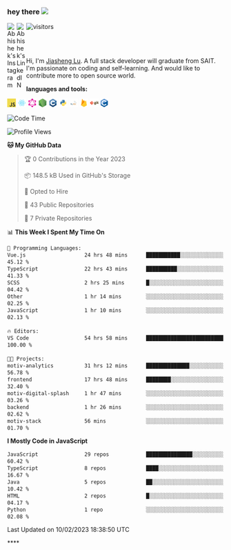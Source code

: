 ### hey there <img src="https://media.giphy.com/media/hvRJCLFzcasrR4ia7z/giphy.gif" width="25px">
<a href="https://www.instagram.com/jiashengluljs/">
  <img align="left" alt="Abhishek's Instagram" width="22px" src="https://raw.githubusercontent.com/hussainweb/hussainweb/main/icons/instagram.png" />
</a>
<a href="https://www.linkedin.com/in/jiashenglujob/">
  <img align="left" alt="Abhishek's LinkedIN" width="22px" src="https://raw.githubusercontent.com/peterthehan/peterthehan/master/assets/linkedin.svg" />
</a>

![visitors](https://visitor-badge.glitch.me/badge?page_id=jonsnowljs.visitor-badge&left_color=green&right_color=red)

<br />
<br />

Hi, I'm [Jiasheng Lu](https://jonsnowljs.github.io/portfolio/). A full stack developer will graduate from SAIT. I'm passionate on coding and self-learning. And would like to contribute more to open source world.

**languages and tools:**  

<code><img height="20" src="https://raw.githubusercontent.com/github/explore/80688e429a7d4ef2fca1e82350fe8e3517d3494d/topics/javascript/javascript.png"></code>
<code><img height="20" src="https://raw.githubusercontent.com/github/explore/80688e429a7d4ef2fca1e82350fe8e3517d3494d/topics/react/react.png"></code>
<code><img height="20" src="https://raw.githubusercontent.com/github/explore/5c058a388828bb5fde0bcafd4bc867b5bb3f26f3/topics/graphql/graphql.png"></code>
<code><img height="20" src="https://raw.githubusercontent.com/github/explore/80688e429a7d4ef2fca1e82350fe8e3517d3494d/topics/nodejs/nodejs.png"></code>
<code><img height="20" src="https://raw.githubusercontent.com/github/explore/80688e429a7d4ef2fca1e82350fe8e3517d3494d/topics/cpp/cpp.png"></code>
<code><img height="20" src="https://raw.githubusercontent.com/github/explore/80688e429a7d4ef2fca1e82350fe8e3517d3494d/topics/python/python.png"></code>
<code><img height="20" src="https://raw.githubusercontent.com/github/explore/80688e429a7d4ef2fca1e82350fe8e3517d3494d/topics/mysql/mysql.png"></code>
<code><img height="20" src="https://raw.githubusercontent.com/github/explore/80688e429a7d4ef2fca1e82350fe8e3517d3494d/topics/firebase/firebase.png"></code>
<code><img height="20" src="https://raw.githubusercontent.com/github/explore/80688e429a7d4ef2fca1e82350fe8e3517d3494d/topics/git/git.png"></code>
<code><img height="20" src="https://github.com/jonsnowljs/portfolio/blob/master/src/assets/img/skill/c.svg"></code>


<!--START_SECTION:waka-->
![Code Time](http://img.shields.io/badge/Code%20Time-1%2C570%20hrs%2054%20mins-blue)

![Profile Views](http://img.shields.io/badge/Profile%20Views-1-blue)

**🐱 My GitHub Data** 

> 🏆 0 Contributions in the Year 2023
 > 
> 📦 148.5 kB Used in GitHub's Storage 
 > 
> 💼 Opted to Hire
 > 
> 📜 43 Public Repositories 
 > 
> 🔑 7 Private Repositories  
 > 
📊 **This Week I Spent My Time On** 

```text
💬 Programming Languages: 
Vue.js                   24 hrs 48 mins      ███████████░░░░░░░░░░░░░░   45.12 % 
TypeScript               22 hrs 43 mins      ██████████░░░░░░░░░░░░░░░   41.33 % 
SCSS                     2 hrs 25 mins       █░░░░░░░░░░░░░░░░░░░░░░░░   04.42 % 
Other                    1 hr 14 mins        ░░░░░░░░░░░░░░░░░░░░░░░░░   02.25 % 
JavaScript               1 hr 10 mins        ░░░░░░░░░░░░░░░░░░░░░░░░░   02.13 % 

🔥 Editors: 
VS Code                  54 hrs 58 mins      █████████████████████████   100.00 % 

🐱‍💻 Projects: 
motiv-analytics          31 hrs 12 mins      ██████████████░░░░░░░░░░░   56.78 % 
frontend                 17 hrs 48 mins      ████████░░░░░░░░░░░░░░░░░   32.40 % 
motiv-digital-splash     1 hr 47 mins        ░░░░░░░░░░░░░░░░░░░░░░░░░   03.26 % 
backend                  1 hr 26 mins        ░░░░░░░░░░░░░░░░░░░░░░░░░   02.62 % 
motiv-stack              56 mins             ░░░░░░░░░░░░░░░░░░░░░░░░░   01.70 % 

```

**I Mostly Code in JavaScript** 

```text
JavaScript               29 repos            ███████████████░░░░░░░░░░   60.42 % 
TypeScript               8 repos             ████░░░░░░░░░░░░░░░░░░░░░   16.67 % 
Java                     5 repos             ██░░░░░░░░░░░░░░░░░░░░░░░   10.42 % 
HTML                     2 repos             █░░░░░░░░░░░░░░░░░░░░░░░░   04.17 % 
Python                   1 repo              ░░░░░░░░░░░░░░░░░░░░░░░░░   02.08 % 

```



 Last Updated on 10/02/2023 18:38:50 UTC
<!--END_SECTION:waka-->****
